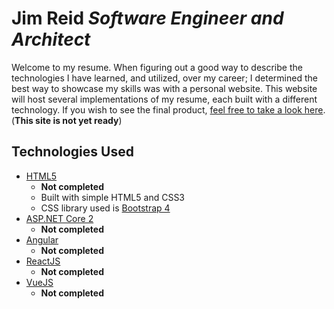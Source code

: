# Jim Reid _Software Engineer and Architect_

Welcome to my resume. When figuring out a good way to describe the technologies I have learned, and utilized, over my career; I determined the best way to showcase my skills was with a personal website. This website will host several implementations of my resume, each built with a different technology. If you wish to see the final product, [feel free to take a look here](https://techreid.net/). (**This site is not yet ready**)

## Technologies Used

* [HTML5](https://en.wikipedia.org/wiki/HTML5)
  * **Not completed**
  * Built with simple HTML5 and CSS3
  * CSS library used is [Bootstrap 4](https://getbootstrap.com/)
* [ASP.NET Core 2](https://docs.microsoft.com/en-us/aspnet/core/aspnetcore-2.0?view=aspnetcore-2.1)
  * **Not completed**
* [Angular](https://angular.io/)
  * **Not completed**
* [ReactJS](https://reactjs.org/)
  * **Not completed**
* [VueJS](https://vuejs.org/)
  * **Not completed**
